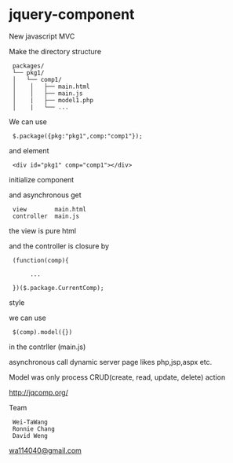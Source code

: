 jquery-component
=================

New javascript MVC

Make the directory structure

     packages/
     └── pkg1/
     │   └── comp1/
     │    │   ├── main.html
     │    │   ├── main.js
     │    |   ├── model1.php
     │    |   └── ...

We can use 

     $.package({pkg:"pkg1",comp:"comp1"}); 

and element

     <div id="pkg1" comp="comp1"></div>

initialize component

and asynchronous get 

     view        main.html  
     controller  main.js

the view is pure html

and the controller is closure by

     (function(comp){
          
          ...
          
     })($.package.CurrentComp);

style

we can use 

     $(comp).model({}) 

in the contrller (main.js)

asynchronous call dynamic server page likes php,jsp,aspx etc.

Model was only process CRUD(create, read, update, delete) action

http://jqcomp.org/

Team

     Wei-TaWang
     Ronnie Chang
     David Weng

wa114040@gmail.com

